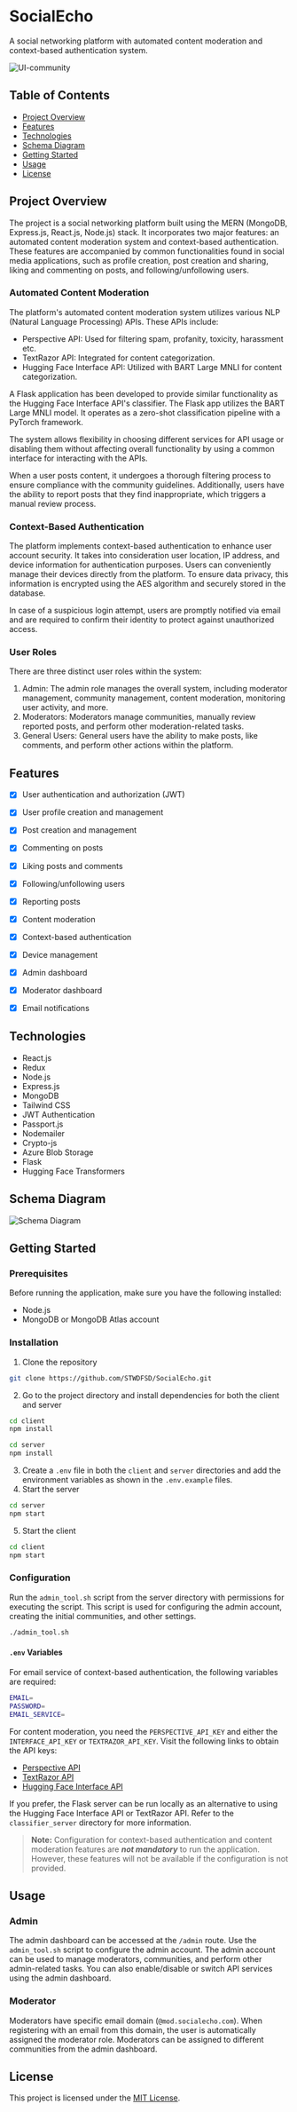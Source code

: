 # SocialEcho

A social networking platform with automated content moderation and context-based authentication system.


![UI-community](https://raw.githubusercontent.com/STWDFSD/SocialEcho/main/resources/UI-community.png)

## Table of Contents

- [Project Overview](#project-overview)
- [Features](#features)
- [Technologies](#technologies)
- [Schema Diagram](#schema-diagram)
- [Getting Started](#getting-started)
- [Usage](#usage)
- [License](#license)

## Project Overview

The project is a social networking platform built using the MERN (MongoDB, Express.js, React.js, Node.js) stack. It incorporates two major features: an automated content moderation system and context-based authentication. These features are accompanied by common functionalities found in social media applications, such as profile creation, post creation and sharing, liking and commenting on posts, and following/unfollowing users.

### Automated Content Moderation

The platform's automated content moderation system utilizes various NLP (Natural Language Processing) APIs. These APIs include:

- Perspective API: Used for filtering spam, profanity, toxicity, harassment etc.
- TextRazor API: Integrated for content categorization.
- Hugging Face Interface API: Utilized with BART Large MNLI for content categorization.

A Flask application has been developed to provide similar functionality as the Hugging Face Interface API's classifier. The Flask app utilizes the BART Large MNLI model. It operates as a zero-shot classification pipeline with a PyTorch framework.

The system allows flexibility in choosing different services for API usage or disabling them without affecting overall functionality by using a common interface for interacting with the APIs.

When a user posts content, it undergoes a thorough filtering process to ensure compliance with the community guidelines. Additionally, users have the ability to report posts that they find inappropriate, which triggers a manual review process.

### Context-Based Authentication

The platform implements context-based authentication to enhance user account security. It takes into consideration user location, IP address, and device information for authentication purposes. Users can conveniently manage their devices directly from the platform. To ensure data privacy, this information is encrypted using the AES algorithm and securely stored in the database.

In case of a suspicious login attempt, users are promptly notified via email and are required to confirm their identity to protect against unauthorized access.

### User Roles

There are three distinct user roles within the system:

1. Admin: The admin role manages the overall system, including moderator management, community management, content moderation, monitoring user activity, and more.
2. Moderators: Moderators manage communities, manually review reported posts, and perform other moderation-related tasks.
3. General Users: General users have the ability to make posts, like comments, and perform other actions within the platform.



## Features

- [x] User authentication and authorization (JWT)
- [x] User profile creation and management
- [x] Post creation and management
- [x] Commenting on posts
- [x] Liking posts and comments
- [x] Following/unfollowing users
- [x] Reporting posts
- [x] Content moderation
- [x] Context-based authentication
- [x] Device management
- [x] Admin dashboard
- [x] Moderator dashboard
- [x] Email notifications


## Technologies

- React.js
- Redux
- Node.js
- Express.js
- MongoDB
- Tailwind CSS
- JWT Authentication
- Passport.js
- Nodemailer
- Crypto-js
- Azure Blob Storage
- Flask
- Hugging Face Transformers


## Schema Diagram

![Schema Diagram](https://raw.githubusercontent.com/STWDFSD/SocialEcho/main/resources/Schema-Diagram.png)



## Getting Started

### Prerequisites

Before running the application, make sure you have the following installed:

- Node.js
- MongoDB or MongoDB Atlas account

### Installation

1. Clone the repository

```bash
git clone https://github.com/STWDFSD/SocialEcho.git
```
2. Go to the project directory and install dependencies for both the client and server

```bash
cd client
npm install
```

```bash
cd server
npm install
```

3. Create a `.env` file in both the `client` and `server` directories and add the environment variables as shown in the `.env.example` files.
4. Start the server

```bash
cd server
npm start
```

5. Start the client

```bash
cd client
npm start
```


### Configuration

Run the `admin_tool.sh` script from the server directory with permissions for executing the script. This script is used for configuring the admin account, creating the initial communities, and other settings.
```bash
./admin_tool.sh
``` 

#### `.env` Variables

For email service of context-based authentication, the following variables are required:

```bash
EMAIL=
PASSWORD=
EMAIL_SERVICE=
```

For content moderation, you need the `PERSPECTIVE_API_KEY` and either the `INTERFACE_API_KEY` or `TEXTRAZOR_API_KEY`. Visit the following links to obtain the API keys:

- [Perspective API](https://developers.perspectiveapi.com/s/docs-get-started)
- [TextRazor API](https://www.textrazor.com/)
- [Hugging Face Interface API](https://huggingface.co/facebook/bart-large-mnli)

If you prefer, the Flask server can be run locally as an alternative to using the Hugging Face Interface API or TextRazor API. Refer to the `classifier_server` directory for more information.


>**Note:** Configuration for context-based authentication and content moderation features are **_not mandatory_** to run the application. However, these features will not be available if the configuration is not provided.


## Usage

### Admin

The admin dashboard can be accessed at the `/admin` route. Use the `admin_tool.sh` script to configure the admin account. The admin account can be used to manage moderators, communities, and perform other admin-related tasks. You can also enable/disable or switch API services using the admin dashboard.

### Moderator

Moderators have specific email domain (`@mod.socialecho.com`). When registering with an email from this domain, the user is automatically assigned the moderator role. Moderators can be assigned to different communities from the admin dashboard.


## License

This project is licensed under the [MIT License](https://github.com/STWDFSD/SocialEcho/blob/main/LICENSE).

